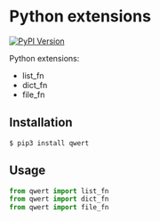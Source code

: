 # Python extensions

[![PyPI Version](http://img.shields.io/pypi/v/qwert.svg)](https://pypi.python.org/pypi/qwert/)

Python extensions:

- list_fn
- dict_fn
- file_fn


## Installation

``` console
$ pip3 install qwert
```


## Usage

``` python
from qwert import list_fn
from qwert import dict_fn
from qwert import file_fn
```


